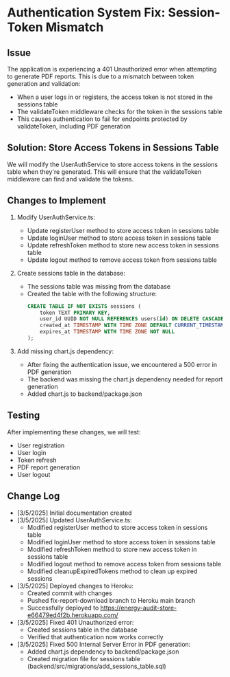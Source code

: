 # Authentication System Fix: Session-Token Mismatch

## Issue

The application is experiencing a 401 Unauthorized error when attempting to generate PDF reports. This is due to a mismatch between token generation and validation:

- When a user logs in or registers, the access token is not stored in the sessions table
- The validateToken middleware checks for the token in the sessions table
- This causes authentication to fail for endpoints protected by validateToken, including PDF generation

## Solution: Store Access Tokens in Sessions Table

We will modify the UserAuthService to store access tokens in the sessions table when they're generated. This will ensure that the validateToken middleware can find and validate the tokens.

## Changes to Implement

1. Modify UserAuthService.ts:
   - Update registerUser method to store access token in sessions table
   - Update loginUser method to store access token in sessions table
   - Update refreshToken method to store new access token in sessions table
   - Update logout method to remove access token from sessions table

2. Create sessions table in the database:
   - The sessions table was missing from the database
   - Created the table with the following structure:
     ```sql
     CREATE TABLE IF NOT EXISTS sessions (
         token TEXT PRIMARY KEY,
         user_id UUID NOT NULL REFERENCES users(id) ON DELETE CASCADE,
         created_at TIMESTAMP WITH TIME ZONE DEFAULT CURRENT_TIMESTAMP,
         expires_at TIMESTAMP WITH TIME ZONE NOT NULL
     );
     ```

3. Add missing chart.js dependency:
   - After fixing the authentication issue, we encountered a 500 error in PDF generation
   - The backend was missing the chart.js dependency needed for report generation
   - Added chart.js to backend/package.json

## Testing

After implementing these changes, we will test:
- User registration
- User login
- Token refresh
- PDF report generation
- User logout

## Change Log

- [3/5/2025] Initial documentation created
- [3/5/2025] Updated UserAuthService.ts:
  - Modified registerUser method to store access token in sessions table
  - Modified loginUser method to store access token in sessions table
  - Modified refreshToken method to store new access token in sessions table
  - Modified logout method to remove access token from sessions table
  - Modified cleanupExpiredTokens method to clean up expired sessions
- [3/5/2025] Deployed changes to Heroku:
  - Created commit with changes
  - Pushed fix-report-download branch to Heroku main branch
  - Successfully deployed to https://energy-audit-store-e66479ed4f2b.herokuapp.com/
- [3/5/2025] Fixed 401 Unauthorized error:
  - Created sessions table in the database
  - Verified that authentication now works correctly
- [3/5/2025] Fixed 500 Internal Server Error in PDF generation:
  - Added chart.js dependency to backend/package.json
  - Created migration file for sessions table (backend/src/migrations/add_sessions_table.sql)
